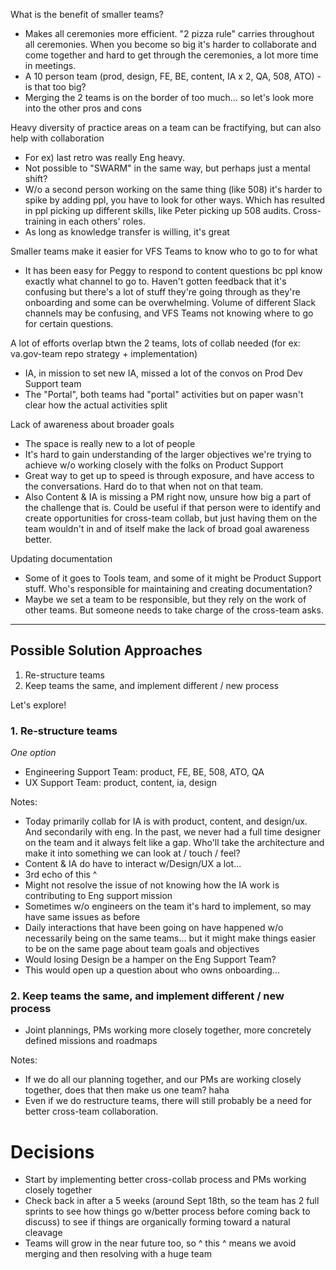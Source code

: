 What is the benefit of smaller teams?
- Makes all ceremonies more efficient. "2 pizza rule" carries throughout all ceremonies. When you become so big it's harder to collaborate and come together and hard to get through the ceremonies, a lot more time in meetings.
- A 10 person team (prod, design, FE, BE, content, IA x 2, QA, 508, ATO) - is that too big?
- Merging the 2 teams is on the border of too much... so let's look more into the other pros and cons

Heavy diversity of practice areas on a team can be fractifying, but can also help with collaboration
- For ex) last retro was really Eng heavy.
- Not possible to "SWARM" in the same way, but perhaps just a mental shift?
- W/o a second person working on the same thing (like 508) it's harder to spike by adding ppl, you have to look for other ways. Which has resulted in ppl picking up different skills, like Peter picking up 508 audits. Cross-training in each others' roles.
- As long as knowledge transfer is willing, it's great

Smaller teams make it easier for VFS Teams to know who to go to for what
- It has been easy for Peggy to respond to content questions bc ppl know exactly what channel to go to. Haven't gotten feedback that it's confusing but there's a lot of stuff they're going through as they're onboarding and some can be overwhelming. Volume of different Slack channels may be confusing, and VFS Teams not knowing where to go for certain questions.

A lot of efforts overlap btwn the 2 teams, lots of collab needed (for ex: va.gov-team repo strategy + implementation)
- IA, in mission to set new IA, missed a lot of the convos on Prod Dev Support team 
- The "Portal", both teams had "portal" activities but on paper wasn't clear how the actual activities split

Lack of awareness about broader goals
- The space is really new to a lot of people
- It's hard to gain understanding of the larger objectives we're trying to achieve w/o working closely with the folks on Product Support
- Great way to get up to speed is through exposure, and have access to the conversations. Hard do to that when not on that team.
- Also Content & IA is missing a PM right now, unsure how big a part of the challenge that is. Could be useful if that person were to identify and create opportunities for cross-team collab, but just having them on the team wouldn't in and of itself make the lack of broad goal awareness better.

Updating documentation
- Some of it goes to Tools team, and some of it might be Product Support stuff. Who's responsible for maintaining and creating documentation?
- Maybe we set a team to be responsible, but they rely on the work of other teams. But someone needs to take charge of the cross-team asks.


---

## Possible Solution Approaches

1. Re-structure teams
2. Keep teams the same, and implement different / new process

Let's explore!

### 1. Re-structure teams

*One option*
- Engineering Support Team: product, FE,  BE, 508, ATO, QA
- UX Support Team: product, content, ia, design

Notes:
- Today primarily collab for IA is with product, content, and design/ux. And secondarily with eng. In the past, we never had a full time designer on the team and it always felt like a gap. Who'll take the architecture and make it into something we can look at / touch / feel?
- Content & IA do have to interact w/Design/UX a lot... 
- 3rd echo of this ^
- Might not resolve the issue of not knowing how the IA work is contributing to Eng support mission
- Sometimes w/o engineers on the team it's hard to implement, so may have same issues as before
- Daily interactions that have been going on have happened w/o necessarily being on the same teams... but it might make things easier to be on the same page about team goals and objectives
- Would losing Design be a hamper on the Eng Support Team?
- This would open up a question about who owns onboarding...


### 2. Keep teams the same, and implement different / new process
- Joint plannings, PMs working more closely together, more concretely defined missions and roadmaps

Notes:
- If we do all our planning together, and our PMs are working closely together, does that then make us one team? haha
- Even if we do restructure teams, there will still probably be a need for better cross-team collaboration. 

# Decisions
- Start by implementing better cross-collab process and PMs working closely together
- Check back in after a 5 weeks (around Sept 18th, so the team has 2 full sprints to see how things go w/better process before coming back to discuss) to see if things are organically forming toward a natural cleavage
- Teams will grow in the near future too, so ^ this ^ means we avoid merging and then resolving with a huge team
